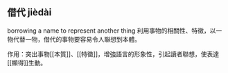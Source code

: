 ## 借代 jièdài

borrowing a name to represent another thing
利用事物的相關性、特徵，以一物代替一物，借代的事物要容易令人聯想到本體。

作用：突出事物[[本質]]、[[特徵]]，增強語言的形象性，引起讀者聯想，使表達[[顯得]]生動。